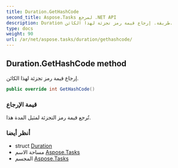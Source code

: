 ```yaml
---
title: Duration.GetHashCode
second_title: Aspose.Tasks لمرجع .NET API
description: Duration طريقة. إرجاع قيمة رمز تجزئة لهذا الكائن.
type: docs
weight: 90
url: /ar/net/aspose.tasks/duration/gethashcode/
---
```

## Duration.GetHashCode method

إرجاع قيمة رمز تجزئة لهذا الكائن.

```csharp
public override int GetHashCode()
```

### قيمة الإرجاع

تُرجع قيمة رمز التجزئة لمثيل المدة هذا.

### أنظر أيضا

* struct [Duration](../)
* مساحة الاسم [Aspose.Tasks](../../duration/)
* المجسم [Aspose.Tasks](../../../)


